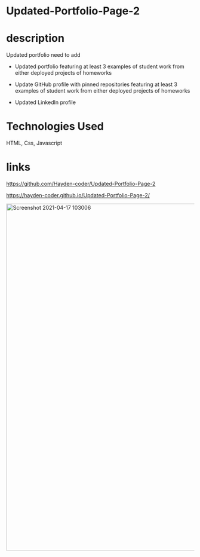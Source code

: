 # Updated-Portfolio-Page-2

# description
Updated portfolio need to add 

* Updated portfolio featuring at least 3 examples of student work from either deployed projects of homeworks

* Update GitHub profile with pinned repositories featuring at least 3 examples of student work from either deployed projects of homeworks

* Updated LinkedIn profile

# Technologies Used
HTML, Css, Javascript

# links

https://github.com/Hayden-coder/Updated-Portfolio-Page-2

https://hayden-coder.github.io/Updated-Portfolio-Page-2/

<img width="929" alt="Screenshot 2021-04-17 103006" src="https://user-images.githubusercontent.com/74078719/115155130-5c76d500-a033-11eb-8a2b-e51f86b0c0b5.png">
